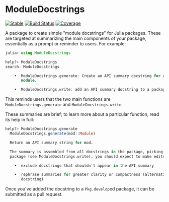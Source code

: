 # ModuleDocstrings

[![Stable](https://img.shields.io/badge/docs-stable-blue.svg)](https://ModuleDocstrings.juliadocs.org/stable)
[![Build Status](https://github.com/JuliaDocs/ModuleDocstrings.jl/workflows/CI/badge.svg)](https://github.com/JuliaDocs/ModuleDocstrings.jl/actions)
[![Coverage](https://codecov.io/gh/JuliaDocs/ModuleDocstrings.jl/branch/main/graph/badge.svg?token=5Wdh1eXbGc)](https://codecov.io/gh/JuliaDocs/ModuleDocstrings.jl)

A package to create simple "module docstrings" for Julia packages. These are targeted at summarizing the main components of your package, essentially as a prompt or reminder to users.  For example:

```julia
julia> using ModuleDocstrings

help?> ModuleDocstrings
search: ModuleDocstrings

    •  ModuleDocstrings.generate: Create an API summary docstring for a
       module.

    •  ModuleDocstrings.write: add an API summary docstring to a package.
```

This reminds users that the two main functions are `ModuleDocstrings.generate` and `ModuleDocstrings.write`.

These summaries are brief; to learn more about a particular function, read its help in full:

```julia
help?> ModuleDocstrings.generate
  ModuleDocstrings.generate(mod::Module)

  Return an API summary string for mod.

  The summary is assembled from all docstrings in the package, picking the first sentence of each docstring. When added to the
  package (see ModuleDocstrings.write), you should expect to make edits by hand:

    •  exclude docstrings that shouldn't appear in the API summary

    •  rephrase summaries for greater clarity or compactness (alternatively, consider making such changes to the original
       docstring)
```

Once you've added the docstring to a `Pkg.develop`ed package, it can be submitted as a pull request.
